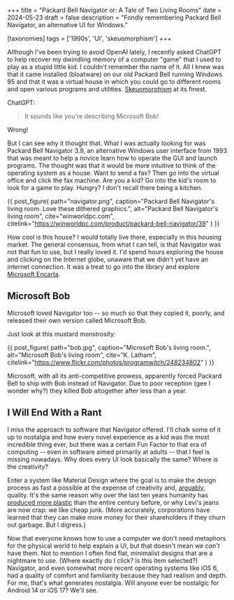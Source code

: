 +++
title = "Packard Bell Navigator or: A Tale of Two Living Rooms"
date = 2024-05-23
draft = false
description = "Fondly remembering Packard Bell Navigator, an alternative UI for Windows."

[taxonomies]
tags = ['1990s', 'UI', 'skeuomorphism']
+++

Although I've been trying to avoid OpenAI lately, I recently asked ChatGPT to
help recover my dwindling memory of a computer "game" that I used to play as a
stupid little kid. I couldn't remember the name of it. All I knew was that it
came installed (bloatware) on our old Packard Bell running Windows 95 and that
it was a virtual house in which you could go to different rooms and open various
programs and utilities.
[Skeuomorphism](https://www.interaction-design.org/literature/topics/skeuomorphism)
at its finest.

ChatGPT:

> It sounds like you're describing Microsoft Bob!

Wrong!

But I can see why it thought that. What I was actually looking for was Packard
Bell Navigator 3.9, an alternative Windows user interface from 1993 that was
meant to help a novice learn how to operate the GUI and launch programs. The
thought was that it would be more intuitive to think of the operating system as
a house. Want to send a fax? Then go into the virtual office and click the fax
machine. Are you a kid? Go into the kid's room to look for a game to play.
Hungry? I don't recall there being a kitchen.

{{ post_figure(
  path="navigator.png",
  caption="Packard Bell Navigator's living room. Love these dithered graphics.",
  alt="Packard Bell Navigator's living room",
  cite="winworldpc.com",
  citelink="https://winworldpc.com/product/packard-bell-navigator/39"
) }}

How cool is this house? I would totally live there, especially in this housing
market. The general consensus, from what I can tell, is that Navigator was not
that fun to use, but I really loved it. I'd spend hours exploring the house and
clicking on the Internet globe, unaware that we didn't yet have an internet
connection. It was a treat to go into the library and explore [Microsoft
Encarta](https://youtu.be/4hoGKOe2xyc?feature=shared).

## Microsoft Bob

Microsoft loved Navigator too -- so much so that they copied it, poorly, and
released their own version called Microsoft Bob.

Just look at this mustard monstrosity:

{{ post_figure(
  path="bob.jpg",
  caption="Microsoft Bob's living room.",
  alt="Microsoft Bob's living room",
  cite="K. Latham",
  citelink="https://www.flickr.com/photos/programwitch/248234802"
) }}

Microsoft, with all its anti-competitive prowess, apparently forced Packard Bell
to ship with Bob instead of Navigator. Due to poor reception (gee I wonder why?)
they killed Bob altogether after less than a year.

## I Will End With a Rant

I miss the approach to software that Navigator offered. I'll chalk some of it up
to nostalgia and how every novel experience as a kid was the most incredible
thing ever, but there was a certain Fun Factor to that era of computing -- even
in software aimed primarily at adults -- that I feel is missing nowadays. Why
does every UI look basically the same? Where is the creativity?

Enter a system like Material Design where the goal is to make the design process
as fast a possible at the expense of creativity and,
[arguably](https://news.ycombinator.com/item?id=22481602), quality. It's the
same reason why over the last ten years humanity has [produced more
plastic](https://plasticoceans.org/the-facts/) than the entire century before,
or why Levi's jeans are now crap: we like cheap junk. (More accurately,
corporations have learned that they can make more money for their shareholders
if they churn out garbage. But I digress.)

Now that everyone knows how to use a computer we don't need metaphors for the
physical world to help explain a UI, but that doesn't mean we _can't_ have them.
Not to mention I often find flat, minimalist designs that are a nightmare to
use. (Where exactly do I click? Is this item selected?) Navigator, and even
somewhat more recent operating systems like iOS 6, had a quality of comfort and
familiarity because they had realism and depth. For me, that's what generates
nostalgia. Will anyone ever be nostalgic for Android 14 or iOS 17? We'll see.
